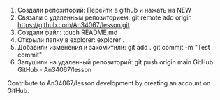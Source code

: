 1) Создали репозиторий:
   Перейти в github и нажать на NEW
2) Связали с удаленным репозиторием:
   git remote add origin https://github.com/An34067/lesson.git
3) Создали файл:
   touch README.md
4) Открыли папку в explorer:
   explorer .
5) Добавили изменения и закомитили:
   git add .
   git commit -m "Test commit" 
6) Запушили на удаленный репозиторий:
   git push origin main
GitHub
GitHub - An34067/lesson

Contribute to An34067/lesson development by creating an account on GitHub.


